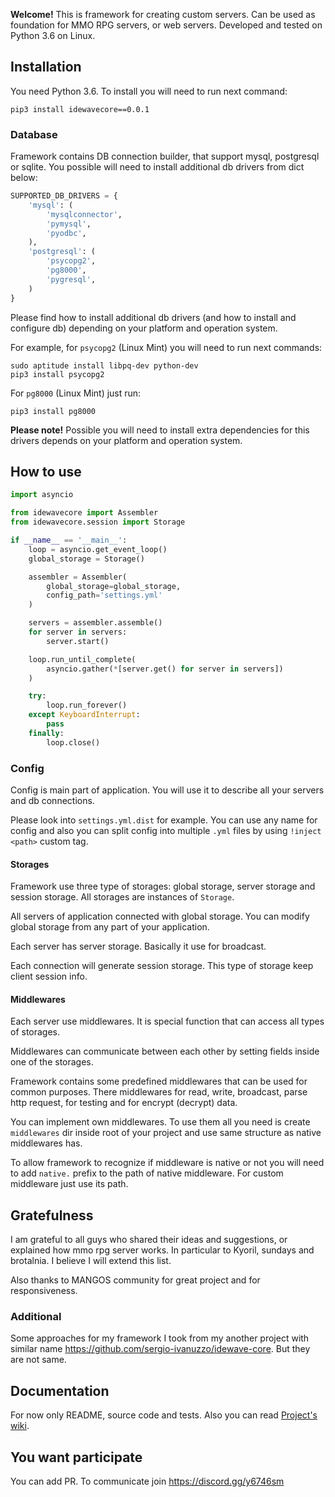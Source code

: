 **Welcome!** This is framework for creating custom servers. Can be used as foundation for MMO RPG servers, or web servers. Developed and tested on Python 3.6 on Linux.

## Installation

You need Python 3.6. To install you will need to run next command:

```commandline
pip3 install idewavecore==0.0.1
```

### Database

Framework contains DB connection builder, that support mysql, postgresql or sqlite. You possible will need to install additional db drivers from dict below:

```python
SUPPORTED_DB_DRIVERS = {
    'mysql': (
        'mysqlconnector',
        'pymysql',
        'pyodbc',
    ),
    'postgresql': (
        'psycopg2',
        'pg8000',
        'pygresql',
    )
}
```

Please find how to install additional db drivers (and how to install and configure db) depending on your platform and operation system.

For example, for `psycopg2` (Linux Mint) you will need to run next commands:

```commandline
sudo aptitude install libpq-dev python-dev
pip3 install psycopg2
```

For `pg8000` (Linux Mint) just run:

```commandline
pip3 install pg8000
```

**Please note!** Possible you will need to install extra dependencies for this drivers depends on your platform and operation system.

## How to use

```python
import asyncio

from idewavecore import Assembler
from idewavecore.session import Storage

if __name__ == '__main__':
    loop = asyncio.get_event_loop()
    global_storage = Storage()

    assembler = Assembler(
        global_storage=global_storage,
        config_path='settings.yml'
    )

    servers = assembler.assemble()
    for server in servers:
        server.start()

    loop.run_until_complete(
        asyncio.gather(*[server.get() for server in servers])
    )

    try:
        loop.run_forever()
    except KeyboardInterrupt:
        pass
    finally:
        loop.close()
```

### Config

Config is main part of application. You will use it to describe all your servers and db connections. 

Please look into `settings.yml.dist` for example. You can use any name for config and also you can split config into multiple `.yml` files by using `!inject <path>` custom tag.


#### Storages

Framework use three type of storages: global storage, server storage and session storage. All storages are instances of `Storage`.  

All servers of application connected with global storage. You can modify global storage from any part of your application.

Each server has server storage. Basically it use for broadcast.

Each connection will generate session storage. This type of storage keep client session info.


#### Middlewares

Each server use middlewares. It is special function that can access all types of storages. 

Middlewares can communicate between each other by setting fields inside one of the storages.

Framework contains some predefined middlewares that can be used for common purposes. There middlewares for read, write, broadcast, parse http request, for testing and for encrypt (decrypt) data.

You can implement own middlewares. To use them all you need is create `middlewares` dir inside root of your project and use same structure as native middlewares has.

To allow framework to recognize if middleware is native or not you will need to add `native.` prefix to the path of native middleware. For custom middleware just use its path.


## Gratefulness

I am grateful to all guys who shared their ideas and suggestions, or explained how mmo rpg server works. In particular to Kyoril, sundays and brotalnia. I believe I will extend this list.

Also thanks to MANGOS community for great project and for responsiveness.


### Additional

Some approaches for my framework I took from my another project with similar name https://github.com/sergio-ivanuzzo/idewave-core. But they are not same. 

## Documentation

For now only README, source code and tests. Also you can read [Project's wiki](https://github.com/idewave/idewavecore/wiki).

## You want participate

You can add PR. To communicate join https://discord.gg/y6746sm
